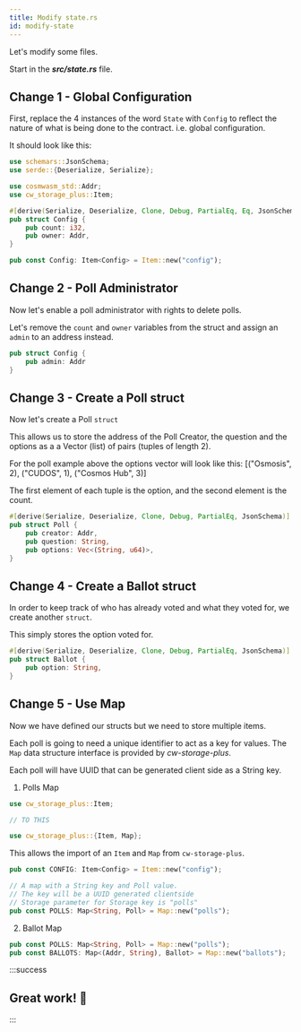```yaml
---
title: Modify state.rs
id: modify-state
---
```


Let's modify some files.

Start in the ***src/state.rs*** file. 

## Change 1 - Global Configuration

First, replace the 4 instances of the word `State` with `Config` to reflect the nature of what is being done to the contract. i.e. global configuration.

It should look like this:

```rust
use schemars::JsonSchema;
use serde::{Deserialize, Serialize};

use cosmwasm_std::Addr;
use cw_storage_plus::Item;

#[derive(Serialize, Deserialize, Clone, Debug, PartialEq, Eq, JsonSchema)]
pub struct Config {
    pub count: i32,
    pub owner: Addr,
}

pub const Config: Item<Config> = Item::new("config");
```

## Change 2 - Poll Administrator

Now let's enable a poll administrator with rights to delete polls.

Let's remove the `count` and `owner` variables from the struct and assign an `admin` to an address instead. 

```rust
pub struct Config {
    pub admin: Addr
}
```

## Change 3 - Create a Poll struct

Now let's create a Poll `struct`

This allows us to store the address of the Poll Creator, the question and the options as a a Vector (list) of pairs (tuples of length 2).

For the poll example above the options vector will look like this:
[("Osmosis", 2), ("CUDOS", 1), ("Cosmos Hub", 3)]

The first element of each tuple is the option, and the second element is the count.



```rust
#[derive(Serialize, Deserialize, Clone, Debug, PartialEq, JsonSchema)]
pub struct Poll {
    pub creator: Addr,
    pub question: String,
    pub options: Vec<(String, u64)>,
}
```

## Change 4 - Create a Ballot struct

In order to keep track of who has already voted and what they voted for, we create another `struct`.

This simply stores the option voted for. 

```rust
#[derive(Serialize, Deserialize, Clone, Debug, PartialEq, JsonSchema)]
pub struct Ballot {
    pub option: String,
}
```

## Change 5 - Use Map

Now we have defined our structs but we need to store multiple items. 

Each poll is going to need a unique identifier to act as a key for values. The `Map` data structure interface is provided by *cw-storage-plus*.  

Each poll will have UUID that can be generated client side as a String key. 

1. Polls Map

```rust
use cw_storage_plus::Item;

// TO THIS

use cw_storage_plus::{Item, Map};
```

This allows the import of an `Item` and `Map` from `cw-storage-plus`. 

```rust
pub const CONFIG: Item<Config> = Item::new("config");

// A map with a String key and Poll value.
// The key will be a UUID generated clientside
// Storage parameter for Storage key is "polls"
pub const POLLS: Map<String, Poll> = Map::new("polls");
```

2. Ballot Map

```rust
pub const POLLS: Map<String, Poll> = Map::new("polls");
pub const BALLOTS: Map<(Addr, String), Ballot> = Map::new("ballots");
```

:::success 

## Great work! 🎉

:::








